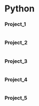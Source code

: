 # Python

### Project_1

```

```
### Project_2
```

```
### Project_3
```

```
### Project_4
```

```
### Project_5
```

```


